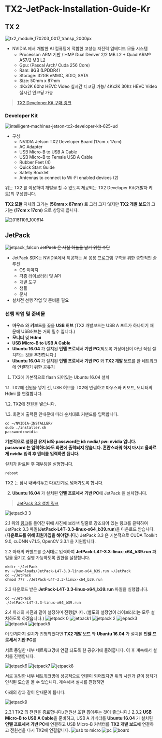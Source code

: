 # TX2-JetPack-Installation-Guide-Kr

## TX 2
![tx2_module_170203_0017_transp_2000px](https://user-images.githubusercontent.com/35001605/48240171-24581a80-e415-11e8-838d-a77551b386b4.png)
* NVIDIA 에서 개발한 AI 컴퓨팅에 적합한 고성능 저전력 임베디드 모듈 시스템
  * Processor: ARM 기반 / HMP Dual Denver 2/2 MB L2 + Quad ARM® A57/2 MB L2
  * Gpu: (Pascal Arch/ Cuda 256 Core)
  * Ram: 8GB (LPDDR4)
  * Storage: 32GB eMMC, SDIO, SATA
  * Size: 50mm x 87mm
  * 4Kx2K 60hz HEVC Video 실시간 디코딩 가능/ 4Kx2K 30hz HEVC Video 실시간 인코딩 가능
  
>[TX2 Developer Kit 구매 링크](http://www.mdsshop.co.kr/product/detail.html?product_no=98&cate_no=43&display_group=1)
  
### Developer Kit
![intelligent-machines-jetson-tx2-developer-kit-625-ud](https://user-images.githubusercontent.com/35001605/48240330-caa42000-e415-11e8-95e3-9cde11624f16.jpg)

* 구성
  * NVIDIA Jetson TX2 Developer Board (17cm x 17cm)
  * AC Adapter
  * USB Micro-B to USB A Cable
  * USB Micro-B to Female USB A Cable
  * Rubber Feet (4)
  * Quick Start Guide
  * Safety Booklet
  * Antennas to connect to Wi-Fi enabled devices (2)

위는 TX2 를 이용하여 개발을 할 수 있도록 제공되는 TX2 Developer Kit(개발자 키트)의 구성입니다.

**TX2 모듈** 자체의 크기는 **(50mm x 87mm)** 로 그리 크지 않지만 **TX2 개발 보드**의 크기는 **(17cm x 17cm)** 으로 상당히 큽니다.

![20181109_100614](https://user-images.githubusercontent.com/35001605/48244426-0dbbbe80-e429-11e8-836a-c2ef39ffcb95.jpg)

## JetPack
![jetpack_falcon](https://user-images.githubusercontent.com/35001605/48244860-3c3a9900-e42b-11e8-8689-c490225d0fea.jpg)
~~JetPack 은 사실 하늘을 날기 위한 수단~~ 
* JetPack SDK는 NVIDIA에서 제공하는 AI 응용 프로그램 구축을 위한 종합적인 솔루션
  * OS 이미지
  * 각종 라이브러리 및 API
  * 개발 도구
  * 샘플
  * 문서
* 설치전 선행 작업 및 준비물 필요

### 선행 작업 및 준비물
* **마우스** 와 **키보드**를 꽂을 **USB 허브** (TX2 개발보드는 USB A 포트가 하나이기 때문에 USB허브는 거의 필수 입니다.)
* **모니터** 및 **Hdmi**
* **USB Micro-B to USB A Cable**
* **Ubuntu 16.04** 가 설치된 **인텔 프로세서 기반 PC**(되도록 가상머신이 아닌 직접 설치하는 것을 추천합니다.)
* **Ubuntu 16.04** 가 설치된 **인텔 프로세서 기반 PC** 와 **TX2 개발 보드**를 한 네트워크에 연결하기 위한 공유기

1. TX2에 기본적으로 flash 되어있는 Ubuntu 16.04 설치

1.1. TX2에 전원을 넣기 전, USB 허브를 TX2에 연결하고 마우스와 키보드, 모니터의 Hdmi 를 연결합니다.
  
1.2. TX2에 전원을 넣습니다.
 
1.3. 화면에 출력된 안내문에 따라 순서대로 커맨드를 입력합니다.
 ```
 cd ~/NVIDIA-INSTALLER/
 sudo ./installer.sh
 password:nvidia
 ```
**기본적으로 설정된 유저 id와 password는 id: nvdia/ pw: nvidia 입니다.**
**password 는 입력하더라도 화면에 출력되지 않습니다. 혼란스러워 하지 마시고 올바르게 nvidia 입력 후 엔터를 입력하면 됩니다.**
 
 설치가 완료된 후 재부팅을 실행합니다.
 ```
 reboot
 ```

TX2 는 잠시 내버려두고 다음단계로 넘어가도록 합니다.

2. **Ubuntu 16.04** 가 설치된 **인텔 프로세서 기반 PC**에 JetPack 을 설치합니다.

>[JetPack 3.3 설치 링크](https://developer.nvidia.com/embedded/jetpack)

![jetpack3 3](https://user-images.githubusercontent.com/35001605/48245783-f59b6d80-e42f-11e8-88be-bb99fa084a77.png)

2.1 위의 [링크](https://developer.nvidia.com/embedded/jetpack)를 들어간 뒤에 사진에 보라색 밑줄로 강조되어 있는 링크를 클릭하여 JetPack 3.3 파일(**JetPack-L4T-3.3-linux-x64_b39.run**)을 다운로드 받습니다.(**다운로드를 위해 회원가입을 해야합니다.**)
JetPack 3.3 은 기본적으로 CUDA Toolkit 9.0, cuDNN v7.1.5, OpenCV 3.3.1 을 지원합니다. 


2.2 아래의 커맨드를 순서대로 입력하여 **JetPack-L4T-3.3-linux-x64_b39.run** 파일을 옮기고 실행 가능하도록 
권한을 설정합니다.
 
```
mkdir ~/JetPack
mv ~/Downloads/JetPack-L4T-3.3-linux-x64_b39.run ~/JetPack
cd ~/JetPack
chmod 777 ./JetPack-L4T-3.3-linux-x64_b39.run
```

2.3 다운로드 받은 **JetPack-L4T-3.3-linux-x64_b39.run** 파일을 실행합니다.
```
cd ~/JetPack
./JetPack-L4T-3.3-linux-x64_b39.run
```
2.4 아래의 사진과 같이 설정하며 진행합니다. (별도의 설정없이 라이브러리는 모두 설치하도록 하겠습니다.)
![jetpack 0](https://user-images.githubusercontent.com/35001605/48248885-6d6f9500-e43c-11e8-8a34-0f67fafd086f.png)
![jetpack1](https://user-images.githubusercontent.com/35001605/48248998-e242cf00-e43c-11e8-9536-b32d2d55fe22.png)
![jetpack 2](https://user-images.githubusercontent.com/35001605/48249006-e7a01980-e43c-11e8-9bfa-932c79879235.png)
![jepack3](https://user-images.githubusercontent.com/35001605/48249013-e969dd00-e43c-11e8-8c81-310e0360f6dc.png)
![jetpack4](https://user-images.githubusercontent.com/35001605/48249014-ea9b0a00-e43c-11e8-89ac-2b5a164aee24.png)
![jetpack5](https://user-images.githubusercontent.com/35001605/48249840-9c3b3a80-e43f-11e8-907d-13e6cbed451b.png)

이 단계까지 설치가 진행되었다면 **TX2 개발 보드** 와 **Ubuntu 16.04** 가 설치된 **인텔 프로세서 기반 PC**를 

서로 동일한 내부 네트워크망에 연결 되도록 한 공유기에 물려줍니다. 이 후 계속해서 설치를 진행합니다.


![jetpack6](https://user-images.githubusercontent.com/35001605/48250048-503cc580-e440-11e8-8c2d-f6fa27cbb616.png)
![jetpack7](https://user-images.githubusercontent.com/35001605/48250102-82e6be00-e440-11e8-948d-19660d8c219d.png)
![jetpack8](https://user-images.githubusercontent.com/35001605/48250232-f25cad80-e440-11e8-95cd-a1265659c67c.png)

서로 동일한 내부 네트워크망에 성공적으로 연결이 되어있다면 위의 사진과 같이 장치가 인식된 모습을 볼 수 있습니다. 계속해서 설치를 진행하면

아래의 창과 같이 안내문이 뜹니다.

![jetpack9](https://user-images.githubusercontent.com/35001605/48250277-1ae4a780-e441-11e8-8240-7699b11ee245.png)


2.3.1 TX2 의 전원을 종료합니다.(전원선 또한 뽑아주는 것이 좋습니다.)
2.3.2 **USB Micro-B to USB A Cable**을 준비하고, USB A 커넥터를 **Ubuntu 16.04** 가 설치된 **인텔 프로세서 기반 PC**에 연결하고 USB Micro-B 커넥터를 **TX2 개발 보드**에 연결하고 전원선을 다시 TX2에 연결합니다.
![usb to micro](https://user-images.githubusercontent.com/35001605/48250862-18834d00-e443-11e8-8bad-6b06bf06306c.jpg)
![pc](https://user-images.githubusercontent.com/35001605/48250865-19b47a00-e443-11e8-89ce-a06c6adc8a61.jpg)
![board](https://user-images.githubusercontent.com/35001605/48250866-1ae5a700-e443-11e8-88d0-b2e4f1e8f5b7.jpg)

